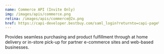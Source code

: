 ```yaml
---
name: Commerce API (Invite Only)
img: /images/apis/commerce.png
retina: /images/apis/commerce@2x.png
href: https://capi-developer.bestbuy.com/saml_login?returnto=capi-page%252Flanding-page
---
```


Provides seamless purchasing and product fulfillment through at home delivery or in-store pick-up for partner e-commerce sites and web-based businesses.
